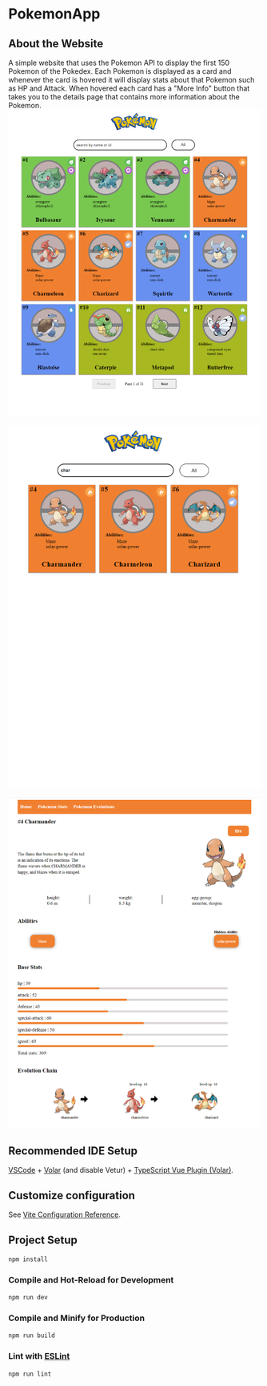 # PokemonApp
## About the Website
A simple website that uses the Pokemon API to display the first 150 Pokemon of the Pokedex.
Each Pokemon is displayed as a card and whenever the card is hovered it will display stats about that Pokemon such as 
HP and Attack.
When hovered each card has a "More Info" button that takes you to the details page that contains more information about the Pokemon.
![home-screen](public/images/readmepics/homepage.png)


![search-function](public/images/readmepics/charmander-search.png)


![charmander-details](public/images/readmepics/charmander-details.png)

## Recommended IDE Setup

[VSCode](https://code.visualstudio.com/) + [Volar](https://marketplace.visualstudio.com/items?itemName=Vue.volar) (and disable Vetur) + [TypeScript Vue Plugin (Volar)](https://marketplace.visualstudio.com/items?itemName=Vue.vscode-typescript-vue-plugin).

## Customize configuration

See [Vite Configuration Reference](https://vitejs.dev/config/).

## Project Setup

```sh
npm install
```

### Compile and Hot-Reload for Development

```sh
npm run dev
```

### Compile and Minify for Production

```sh
npm run build
```

### Lint with [ESLint](https://eslint.org/)

```sh
npm run lint
```

